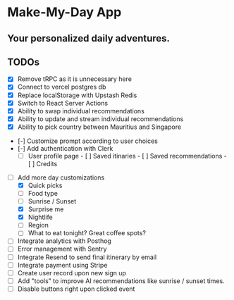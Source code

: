 # Make-My-Day App
## Your personalized daily adventures.

## TODOs
- [x] Remove tRPC as it is unnecessary here
- [x] Connect to vercel postgres db
- [x] Replace localStorage with Upstash Redis
- [x] Switch to React Server Actions
- [x] Ability to swap individual recommendations
- [x] Ability to update and stream individual recommendations
- [x] Ability to pick country between Mauritius and Singapore
- [-] Customize prompt according to user choices
- [-] Add authentication with Clerk
  - [ ] User profile page
        - [ ] Saved itinaries
        - [ ] Saved recommendations
        - [ ] Credits
- [ ] Add more day customizations
  - [x] Quick picks
  - [ ] Food type
  - [ ] Sunrise / Sunset
  - [x] Surprise me
  - [x] Nightlife
  - [ ] Region
  - [ ] What to eat tonight? Great coffee spots?
- [ ] Integrate analytics with Posthog
- [ ] Error management with Sentry
- [ ] Integrate Resend to send final itinerary by email
- [ ] Integrate payment using Stripe
- [ ] Create user record upon new sign up
- [ ] Add "tools" to improve AI recommendations like sunrise / sunset times.
- [ ] Disable buttons right upon clicked event
